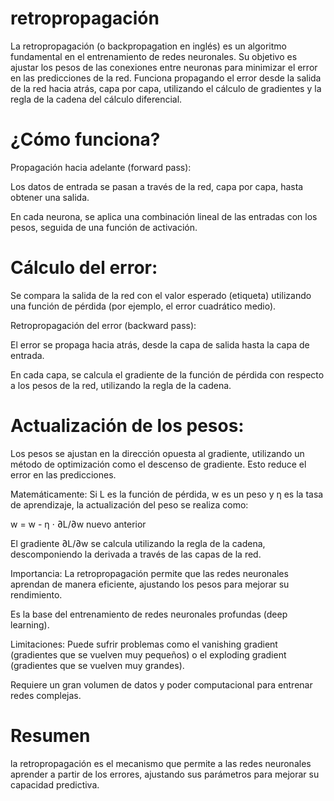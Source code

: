 # retropropagación

La retropropagación (o backpropagation en inglés) es un algoritmo fundamental en el entrenamiento de redes neuronales. Su objetivo es ajustar los pesos de las conexiones entre neuronas para minimizar el error en las predicciones de la red. Funciona propagando el error desde la salida de la red hacia atrás, capa por capa, utilizando el cálculo de gradientes y la regla de la cadena del cálculo diferencial.

# ¿Cómo funciona?
Propagación hacia adelante (forward pass):

Los datos de entrada se pasan a través de la red, capa por capa, hasta obtener una salida.

En cada neurona, se aplica una combinación lineal de las entradas con los pesos, seguida de una función de activación.

# Cálculo del error:

Se compara la salida de la red con el valor esperado (etiqueta) utilizando una función de pérdida (por ejemplo, el error cuadrático medio).

Retropropagación del error (backward pass):

El error se propaga hacia atrás, desde la capa de salida hasta la capa de entrada.

En cada capa, se calcula el gradiente de la función de pérdida con respecto a los pesos de la red, utilizando la regla de la cadena.

# Actualización de los pesos:

Los pesos se ajustan en la dirección opuesta al gradiente, utilizando un método de optimización como el descenso de gradiente. Esto reduce el error en las predicciones.

Matemáticamente:
Si L es la función de pérdida, w es un peso y η es la tasa de aprendizaje, la actualización del peso se realiza como:

w    = w        - η ⋅ ∂L/∂w
nuevo  anterior
​
 
El gradiente ∂L/∂w se calcula utilizando la regla de la cadena, descomponiendo la derivada a través de las capas de la red.

Importancia:
La retropropagación permite que las redes neuronales aprendan de manera eficiente, ajustando los pesos para mejorar su rendimiento.

Es la base del entrenamiento de redes neuronales profundas (deep learning).

Limitaciones:
Puede sufrir problemas como el vanishing gradient (gradientes que se vuelven muy pequeños) o el exploding gradient (gradientes que se vuelven muy grandes).

Requiere un gran volumen de datos y poder computacional para entrenar redes complejas.

# Resumen

la retropropagación es el mecanismo que permite a las redes neuronales aprender a partir de los errores, ajustando sus parámetros para mejorar su capacidad predictiva.